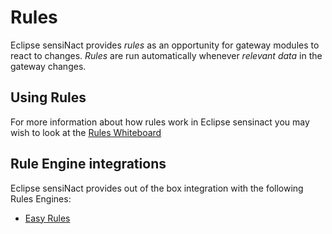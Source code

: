 # Rules

Eclipse sensiNact provides *rules* as an opportunity for gateway modules to react to changes. *Rules* are run automatically whenever *relevant data* in the gateway changes.

## Using Rules

For more information about how rules work in Eclipse sensinact you may wish to look at the [Rules Whiteboard](./rules-whiteboard.md)

## Rule Engine integrations

Eclipse sensiNact provides out of the box integration with the following Rules Engines:

* [Easy Rules](./easy-rules.md)
